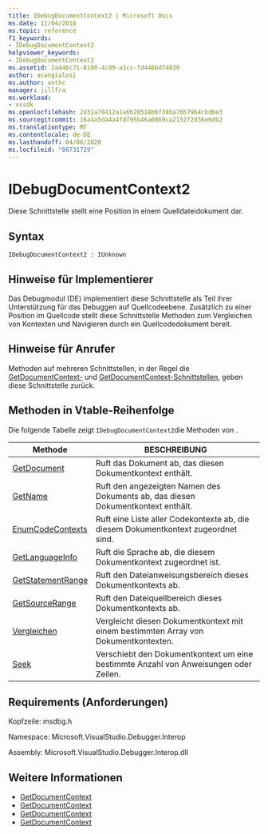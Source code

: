 ```yaml
---
title: IDebugDocumentContext2 | Microsoft Docs
ms.date: 11/04/2016
ms.topic: reference
f1_keywords:
- IDebugDocumentContext2
helpviewer_keywords:
- IDebugDocumentContext2
ms.assetid: 2a446c71-8100-4c09-a1cc-fd446bd74030
author: acangialosi
ms.author: anthc
manager: jillfra
ms.workload:
- vssdk
ms.openlocfilehash: 2d31a78412a1a6b20518b6f38ba76b7964cbdbe3
ms.sourcegitcommit: 16a4a5da4a4fd795b46a0869ca2152f2d36e6db2
ms.translationtype: MT
ms.contentlocale: de-DE
ms.lasthandoff: 04/06/2020
ms.locfileid: "80731729"
---
```

# <a name="idebugdocumentcontext2"></a>IDebugDocumentContext2
Diese Schnittstelle stellt eine Position in einem Quelldateidokument dar.

## <a name="syntax"></a>Syntax

```
IDebugDocumentContext2 : IUnknown
```

## <a name="notes-for-implementers"></a>Hinweise für Implementierer
 Das Debugmodul (DE) implementiert diese Schnittstelle als Teil ihrer Unterstützung für das Debuggen auf Quellcodeebene. Zusätzlich zu einer Position im Quellcode stellt diese Schnittstelle Methoden zum Vergleichen von Kontexten und Navigieren durch ein Quellcodedokument bereit.

## <a name="notes-for-callers"></a>Hinweise für Anrufer
 Methoden auf mehreren Schnittstellen, in der Regel die [GetDocumentContext-](../../../extensibility/debugger/reference/idebugstackframe2-getdocumentcontext.md) und [GetDocumentContext-Schnittstellen,](../../../extensibility/debugger/reference/idebugcodecontext2-getdocumentcontext.md) geben diese Schnittstelle zurück.

## <a name="methods-in-vtable-order"></a>Methoden in Vtable-Reihenfolge
 Die folgende Tabelle zeigt `IDebugDocumentContext2`die Methoden von .

|Methode|BESCHREIBUNG|
|------------|-----------------|
|[GetDocument](../../../extensibility/debugger/reference/idebugdocumentcontext2-getdocument.md)|Ruft das Dokument ab, das diesen Dokumentkontext enthält.|
|[GetName](../../../extensibility/debugger/reference/idebugdocumentcontext2-getname.md)|Ruft den angezeigten Namen des Dokuments ab, das diesen Dokumentkontext enthält.|
|[EnumCodeContexts](../../../extensibility/debugger/reference/idebugdocumentcontext2-enumcodecontexts.md)|Ruft eine Liste aller Codekontexte ab, die diesem Dokumentkontext zugeordnet sind.|
|[GetLanguageInfo](../../../extensibility/debugger/reference/idebugdocumentcontext2-getlanguageinfo.md)|Ruft die Sprache ab, die diesem Dokumentkontext zugeordnet ist.|
|[GetStatementRange](../../../extensibility/debugger/reference/idebugdocumentcontext2-getstatementrange.md)|Ruft den Dateianweisungsbereich dieses Dokumentkontexts ab.|
|[GetSourceRange](../../../extensibility/debugger/reference/idebugdocumentcontext2-getsourcerange.md)|Ruft den Dateiquellbereich dieses Dokumentkontexts ab.|
|[Vergleichen](../../../extensibility/debugger/reference/idebugdocumentcontext2-compare.md)|Vergleicht diesen Dokumentkontext mit einem bestimmten Array von Dokumentkontexten.|
|[Seek](../../../extensibility/debugger/reference/idebugdocumentcontext2-seek.md)|Verschiebt den Dokumentkontext um eine bestimmte Anzahl von Anweisungen oder Zeilen.|

## <a name="requirements"></a>Requirements (Anforderungen)
 Kopfzeile: msdbg.h

 Namespace: Microsoft.VisualStudio.Debugger.Interop

 Assembly: Microsoft.VisualStudio.Debugger.Interop.dll

## <a name="see-also"></a>Weitere Informationen
- [GetDocumentContext](../../../extensibility/debugger/reference/idebugcanstopevent2-getdocumentcontext.md)
- [GetDocumentContext](../../../extensibility/debugger/reference/idebugactivatedocumentevent2-getdocumentcontext.md)
- [GetDocumentContext](../../../extensibility/debugger/reference/idebugstackframe2-getdocumentcontext.md)
- [GetDocumentContext](../../../extensibility/debugger/reference/idebugcodecontext2-getdocumentcontext.md)
